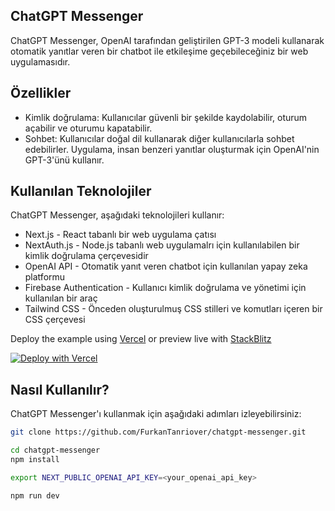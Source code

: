 ## ChatGPT Messenger

ChatGPT Messenger, OpenAI tarafından geliştirilen GPT-3 modeli kullanarak otomatik yanıtlar veren bir chatbot ile etkileşime geçebileceğiniz bir web uygulamasıdır.

## Özellikler

- Kimlik doğrulama: Kullanıcılar güvenli bir şekilde kaydolabilir, oturum açabilir ve oturumu kapatabilir.
- Sohbet: Kullanıcılar doğal dil kullanarak diğer kullanıcılarla sohbet edebilirler. Uygulama, insan benzeri yanıtlar oluşturmak için OpenAI'nin GPT-3'ünü kullanır.

## Kullanılan Teknolojiler

ChatGPT Messenger, aşağıdaki teknolojileri kullanır:

- Next.js - React tabanlı bir web uygulama çatısı
- NextAuth.js - Node.js tabanlı web uygulamalrı için kullanılabilen bir kimlik doğrulama çerçevesidir
- OpenAI API - Otomatik yanıt veren chatbot için kullanılan yapay zeka platformu
- Firebase Authentication - Kullanıcı kimlik doğrulama ve yönetimi için kullanılan bir araç
- Tailwind CSS - Önceden oluşturulmuş CSS stilleri ve komutları içeren bir CSS çerçevesi

Deploy the example using [Vercel](https://vercel.com?utm_source=github&utm_medium=readme&utm_campaign=next-example) or preview live with [StackBlitz](https://stackblitz.com/github/vercel/next.js/tree/canary/examples/with-tailwindcss)

[![Deploy with Vercel](https://vercel.com/button)](https://vercel.com/new/git/external?repository-url=https://github.com/vercel/next.js/tree/canary/examples/with-tailwindcss&project-name=with-tailwindcss&repository-name=with-tailwindcss)

## Nasıl Kullanılır?

ChatGPT Messenger'ı kullanmak için aşağıdaki adımları izleyebilirsiniz:

```bash
git clone https://github.com/FurkanTanriover/chatgpt-messenger.git
```

```bash
cd chatgpt-messenger
npm install
```

```bash
export NEXT_PUBLIC_OPENAI_API_KEY=<your_openai_api_key>
```

```bash
npm run dev
```

